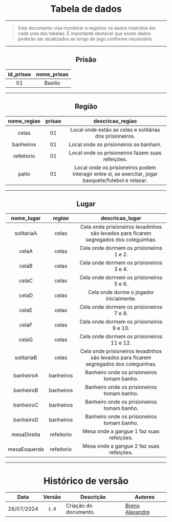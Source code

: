 <center>

# Tabela de dados

</center>

---

> Este documento visa monitorar e registrar os dados inseridos em cada uma das tabelas. É importante destacar que esses dados poderão ser atualizados ao longo do jogo conforme necessário.

<center>

---

<center>

## Prisão

</center>

| id_prisao | nome_prisao |
|:---------:|:-----------:|
| 01        | Basilio     |

---

<center>

## Região

</center>

| nome_regiao | prisao  | descricao_regiao                                                                                     |
|:-----------:|:-------:|:----------------------------------------------------------------------------------------------------:|
| celas       | 01      | Local onde estão as celas e solitárias dos prisioneiros.                                             |
| banheiros   | 01      | Local onde os prisioneiros se banham.                                                                |
| refeitorio  | 01      | Local onde os prisioneiros fazem suas refeições.                                                     |
| patio       | 01      | Local onde os prisioneiros podem interagir entre si, se exercitar, jogar basquete/futebol e relaxar. |

---

<center>

## Lugar

</center>

| nome_lugar   | *regiao*   | descricao_lugar                                                                                     |
|:------------:|:----------:|:---------------------------------------------------------------------------------------------------:|
| solitariaA   | celas      | Cela onde prisioneiros levadinhos são levados para ficarem segregados dos coleguinhas.              |
| celaA        | celas      | Cela onde dormem os prisioneiros 1 e 2.                                                             |
| celaB        | celas      | Cela onde dormem os prisioneiros 3 e 4.                                                             |
| celaC        | celas      | Cela onde dormem os prisioneiros 5 e 6.                                                             |
| celaD        | celas      | Cela onde dorme o jogador inicialmente.                                                             |
| celaE        | celas      | Cela onde dormem os prisioneiros 7 e 8.                                                             |
| celaF        | celas      | Cela onde dormem os prisioneiros 9 e 10.                                                            |
| celaG        | celas      | Cela onde dormem os prisioneiros 11 e 12.                                                           |
| solitariaB   | celas      | Cela onde prisioneiros levadinhos são levados para ficarem segregados dos coleguinhas.              |
| banheiroA    | banheiros  | Banheiro onde os prisioneiros tomam banho.                                                          |
| banheiroB    | banheiros  | Banheiro onde os prisioneiros tomam banho.                                                          |
| banheiroC    | banheiros  | Banheiro onde os prisioneiros tomam banho.                                                          |
| banheiroD    | banheiros  | Banheiro onde os prisioneiros tomam banho.                                                          |
| mesaDireita  | refeitorio | Mesa onde a gangue 1 faz suas refeições.                                                            |
| mesaEsquerda | refeitorio | Mesa onde a gangue 2 faz suas refeições.                                                            |

---

# Histórico de versão

</center>

<div style="margin: 0 auto; width: fit-content;">

|    Data    | Versão | Descrição                                                | Autores                                               |
|:----------:|:------:|----------------------------------------------------------|-------------------------------------------------------|
| 26/07/2024 | `1.0`  | Criação do documento.                                    | [Breno Alexandre](https://github.com/brenoalexandre0) |

</div>
